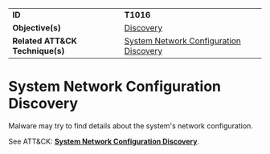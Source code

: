 |||
|---------|------------------------|
|**ID**|**T1016**|
|**Objective(s)**|[Discovery](https://github.com/MAECProject/malware-behaviors/tree/master/discovery)|
|**Related ATT&CK Technique(s)**|[System Network Configuration Discovery](https://attack.mitre.org/techniques/T1016)|


System Network Configuration Discovery
======================================
Malware may try to find details about the system's network configuration. 

See ATT&CK: [**System Network Configuration Discovery**](https://attack.mitre.org/techniques/T1016).